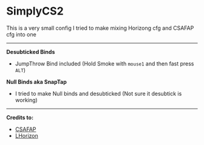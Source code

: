 # SimplyCS2

This is a very small config I tried to make mixing Horizong cfg and CSAFAP cfg into one

---

**Desubticked Binds**
  - JumpThrow Bind included (Hold Smoke with `mouse1` and then fast press `ALT`)

**Null Binds aka SnapTap**
  - I tried to make Null binds and desubticked (Not sure it desubtick is working)

---

**Credits to:**
  - [CSAFAP](https://github.com/FNScence/CSAFAP-config-package)
  - [LHorizon](https://github.com/eLecCap1taL/Horizon)
